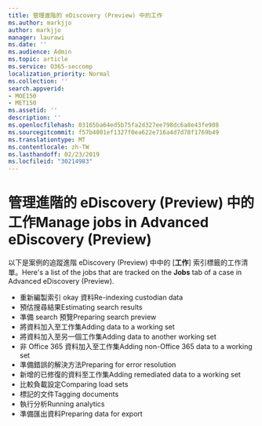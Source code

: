 ```yaml
---
title: 管理進階的 eDiscovery (Preview) 中的工作
ms.author: markjjo
author: markjjo
manager: laurawi
ms.date: ''
ms.audience: Admin
ms.topic: article
ms.service: O365-seccomp
localization_priority: Normal
ms.collection: ''
search.appverid:
- MOE150
- MET150
ms.assetid: ''
description: ''
ms.openlocfilehash: 03165ba64ed5b75fa2d327ee798dc6a8e43fe908
ms.sourcegitcommit: f57b4001ef1327f0ea622e716a4d7d78f1769b49
ms.translationtype: MT
ms.contentlocale: zh-TW
ms.lasthandoff: 02/23/2019
ms.locfileid: "30214983"
---
```

# <a name="manage-jobs-in-advanced-ediscovery-preview"></a><span data-ttu-id="ab508-102">管理進階的 eDiscovery (Preview) 中的工作</span><span class="sxs-lookup"><span data-stu-id="ab508-102">Manage jobs in Advanced eDiscovery (Preview)</span></span>

<span data-ttu-id="ab508-103">以下是案例的追蹤進階 eDiscovery (Preview) 中中的 [**工作**] 索引標籤的工作清單。</span><span class="sxs-lookup"><span data-stu-id="ab508-103">Here's a list of the jobs that are tracked on the **Jobs** tab of a case in Advanced eDiscovery (Preview).</span></span>

- <span data-ttu-id="ab508-104">重新編製索引 okay 資料</span><span class="sxs-lookup"><span data-stu-id="ab508-104">Re-indexing custodian data</span></span>
- <span data-ttu-id="ab508-105">預估搜尋結果</span><span class="sxs-lookup"><span data-stu-id="ab508-105">Estimating search results</span></span>
- <span data-ttu-id="ab508-106">準備 search 預覽</span><span class="sxs-lookup"><span data-stu-id="ab508-106">Preparing search preview</span></span>
- <span data-ttu-id="ab508-107">將資料加入至工作集</span><span class="sxs-lookup"><span data-stu-id="ab508-107">Adding data to a working set</span></span>
- <span data-ttu-id="ab508-108">將資料加入至另一個工作集</span><span class="sxs-lookup"><span data-stu-id="ab508-108">Adding data to another working set</span></span>
- <span data-ttu-id="ab508-109">非 Office 365 資料加入至工作集</span><span class="sxs-lookup"><span data-stu-id="ab508-109">Adding non-Office 365 data to a working set</span></span>
- <span data-ttu-id="ab508-110">準備錯誤的解決方法</span><span class="sxs-lookup"><span data-stu-id="ab508-110">Preparing for error resolution</span></span>
- <span data-ttu-id="ab508-111">新增的已修復的資料至工作集</span><span class="sxs-lookup"><span data-stu-id="ab508-111">Adding remediated data to a working set</span></span>
- <span data-ttu-id="ab508-112">比較負載設定</span><span class="sxs-lookup"><span data-stu-id="ab508-112">Comparing load sets</span></span>
- <span data-ttu-id="ab508-113">標記的文件</span><span class="sxs-lookup"><span data-stu-id="ab508-113">Tagging documents</span></span>
- <span data-ttu-id="ab508-114">執行分析</span><span class="sxs-lookup"><span data-stu-id="ab508-114">Running analytics</span></span>
- <span data-ttu-id="ab508-115">準備匯出資料</span><span class="sxs-lookup"><span data-stu-id="ab508-115">Preparing data for export</span></span>
